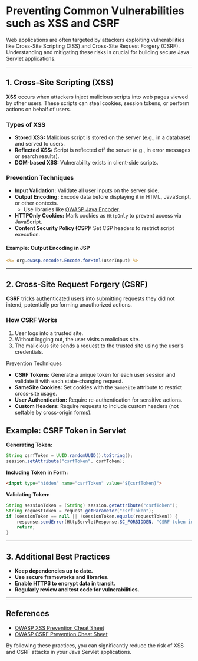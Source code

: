 # Preventing Common Vulnerabilities such as XSS and CSRF

Web applications are often targeted by attackers exploiting vulnerabilities like Cross-Site Scripting (XSS) and Cross-Site Request Forgery (CSRF). Understanding and mitigating these risks is crucial for building secure Java Servlet applications.

---

## 1. Cross-Site Scripting (XSS)

**XSS** occurs when attackers inject malicious scripts into web pages viewed by other users. These scripts can steal cookies, session tokens, or perform actions on behalf of users.

### Types of XSS

- **Stored XSS:** Malicious script is stored on the server (e.g., in a database) and served to users.
- **Reflected XSS:** Script is reflected off the server (e.g., in error messages or search results).
- **DOM-based XSS:** Vulnerability exists in client-side scripts.

### Prevention Techniques

- **Input Validation:** Validate all user inputs on the server side.
- **Output Encoding:** Encode data before displaying it in HTML, JavaScript, or other contexts.
  - Use libraries like [OWASP Java Encoder](https://owasp.org/www-project-java-encoder/).
- **HTTPOnly Cookies:** Mark cookies as `HttpOnly` to prevent access via JavaScript.
- **Content Security Policy (CSP):** Set CSP headers to restrict script execution.

#### Example: Output Encoding in JSP

```jsp
<%= org.owasp.encoder.Encode.forHtml(userInput) %>
```

---

## 2. Cross-Site Request Forgery (CSRF)

**CSRF** tricks authenticated users into submitting requests they did not intend, potentially performing unauthorized actions.

### How CSRF Works

1. User logs into a trusted site.
2. Without logging out, the user visits a malicious site.
3. The malicious site sends a request to the trusted site using the user's credentials.

Prevention Techniques

- **CSRF Tokens:** Generate a unique token for each user session and validate it with each state-changing request.
- **SameSite Cookies:** Set cookies with the `SameSite` attribute to restrict cross-site usage.
- **User Authentication:** Require re-authentication for sensitive actions.
- **Custom Headers:** Require requests to include custom headers (not settable by cross-origin forms).

## Example: CSRF Token in Servlet

**Generating Token:**

```java
String csrfToken = UUID.randomUUID().toString();
session.setAttribute("csrfToken", csrfToken);
```

**Including Token in Form:**

```html
<input type="hidden" name="csrfToken" value="${csrfToken}">
```

**Validating Token:**

```java
String sessionToken = (String) session.getAttribute("csrfToken");
String requestToken = request.getParameter("csrfToken");
if (sessionToken == null || !sessionToken.equals(requestToken)) {
    response.sendError(HttpServletResponse.SC_FORBIDDEN, "CSRF token invalid");
    return;
}
```

---

## 3. Additional Best Practices

- **Keep dependencies up to date.**
- **Use secure frameworks and libraries.**
- **Enable HTTPS to encrypt data in transit.**
- **Regularly review and test code for vulnerabilities.**

---

## References

- [OWASP XSS Prevention Cheat Sheet](https://cheatsheetseries.owasp.org/cheatsheets/Cross_Site_Scripting_Prevention_Cheat_Sheet.html)
- [OWASP CSRF Prevention Cheat Sheet](https://cheatsheetseries.owasp.org/cheatsheets/Cross-Site_Request_Forgery_Prevention_Cheat_Sheet.html)

By following these practices, you can significantly reduce the risk of XSS and CSRF attacks in your Java Servlet applications.
